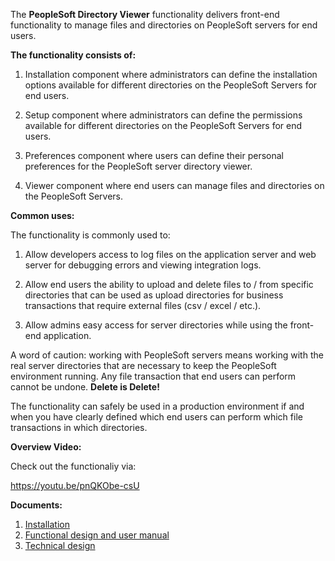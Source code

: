 The **PeopleSoft Directory Viewer** functionality delivers front-end
functionality to manage files and directories on PeopleSoft servers for
end users.

**The functionality consists of:**

1.	Installation component where administrators can define the installation options available for different directories on the PeopleSoft Servers for end users.

2.	Setup component where administrators can define the permissions available for different directories on the PeopleSoft Servers for end users.

3.	Preferences component where users can define their personal preferences for the PeopleSoft server directory viewer.

4.	Viewer component where end users can manage files and directories on the PeopleSoft Servers.


**Common uses:**

The functionality is commonly used to: 
1.	Allow developers access to log files on the application server and web server for debugging errors and viewing integration logs.

2.	Allow end users the ability to upload and delete files to / from specific directories that can be used as upload directories for business transactions that require external files (csv / excel / etc.).

3.	Allow admins easy access for server directories while using the front-end application.


A word of caution: working with PeopleSoft servers means working with
the real server directories that are necessary to keep the PeopleSoft
environment running. Any file transaction that end users can perform
cannot be undone. **Delete is Delete!**

The functionality can safely be used in a production environment if and
when you have clearly defined which end users can perform which file
transactions in which directories.

**Overview Video:**

Check out the functionaliy via:

https://youtu.be/pnQKObe-csU

**Documents:**

1.  [Installation](installation_CY2_DIRECTORY_VIEWER.pdf)
2.  [Functional design and user manual](FD_CY2_DIRECTORY_VIEWER.pdf)
3.  [Technical design](TD_CY2_DIRECTORY_VIEWER.pdf)

